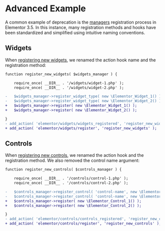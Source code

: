 # Advanced Example

<Badge type="tip" vertical="top" text="Elementor Core" /> <Badge type="warning" vertical="top" text="Intermediate" />

A common example of deprecation is the [managers](./../managers/) registration process in Elementor 3.5. In this instance, many registration methods and hooks have been standardized and simplified using intuitive naming conventions.

## Widgets

When [registering new widgets](./../managers/registering-widgets.md), we renamed the action hook name and the registration method:

```diff
function register_new_widgets( $widgets_manager ) {

	require_once( __DIR__ . '/widgets/widget-1.php' );
	require_once( __DIR__ . '/widgets/widget-2.php' );

-	$widgets_manager->register_widget_type( new \Elementor_Widget_1() );
-	$widgets_manager->register_widget_type( new \Elementor_Widget_2() );
+	$widgets_manager->register( new \Elementor_Widget_1() );
+	$widgets_manager->register( new \Elementor_Widget_2() );

}
- add_action( 'elementor/widgets/widgets_registered', 'register_new_widgets' );
+ add_action( 'elementor/widgets/register', 'register_new_widgets' );
```

## Controls

When [registering new controls](./../managers/registering-controls/), we renamed the action hook and the registration method. We also removed the control name argument:

```diff
function register_new_controls( $controls_manager ) {

	require_once( __DIR__ . '/controls/control-1.php' );
	require_once( __DIR__ . '/controls/control-2.php' );

-	$controls_manager->register_control( 'control-name', new \Elementor_Control_1() );
-	$controls_manager->register_control( 'control-name', new \Elementor_Control_2() );
+	$controls_manager->register( new \Elementor_Control_1() );
+	$controls_manager->register( new \Elementor_Control_2() );

}
- add_action( 'elementor/controls/controls_registered', 'register_new_controls' );
+ add_action( 'elementor/controls/register', 'register_new_controls' );
```

